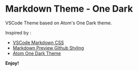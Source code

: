 # Markdown Theme - One Dark

VSCode Theme based on Atom's One Dark theme.

Inspired by :

- [VSCode Markdown CSS](https://github.com/raycon/vscode-markdown-css)
- [Markdown Preview Github Styling](https://marketplace.visualstudio.com/items?itemName=bierner.markdown-preview-github-styles)
- [Atom One Dark Theme](https://marketplace.visualstudio.com/items?itemName=akamud.vscode-theme-onedark)

**Enjoy!**